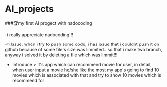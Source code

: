 # AI_projects

###🏆my first AI progect with nadocoding<br>

-i really appreciate nadocoding!!!



-💥Issue: when i try to push some code, i has issue that i couldnt push it on github because of some file's size was limmited..
so that i make two branch, 
anyway i solved it by deleting a file which was limmit!!!<br>

- Introduce > it's app which can recommend movie for user, in detail, when user input a movie he/she like the most
              my app's going to find 10 movies which is associated with that 
              and try to show 10 movies which is recommend for
